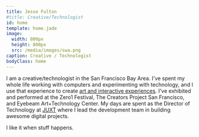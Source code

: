 ```yaml
---
title: Jesse Fulton
#title: Creative/Technologist
id: home
template: home.jade
image:
  width: 800px
  height: 800px
  src: /media/images/swa.png
caption: Creative / Technologist
bodyClass: home
---
```


I am a creative/technologist in the San Francisco Bay Area.
I've spent my whole life working with computers and experimenting
with technology, and I use that experience to create
[art and interactive experiences](/portfolio/). I've exhibited
and performed at the Zero1 Festival, The Creators Project
San Francisco, and Eyebeam Art+Technology Center.
My days are spent as the Director of Technology at [JUXT](http://www.juxt.com)
where I lead the development team in building awesome digital projects.

I like it when stuff happens.